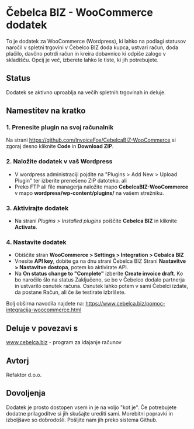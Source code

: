 # Čebelca BIZ - WooCommerce dodatek

To je dodatek za WooCommerce (Wordpress), ki lahko na podlagi statusov naročil v spletni trgovini v Čebelco BIZ doda kupca, ustvari račun, doda plačilo, davčno potrdi račun in kreira dobavnico ki odpiše zalogo v skladišču. Opcij je več, izberete lahko le tiste, ki jih potrebujete.

## Status

Dodatek se aktivno uproablja na večih spletnih trgovinah in deluje.

## Namestitev na kratko

### 1. Prenesite plugin na svoj računalnik

Na strani https://github.com/InvoiceFox/CebelcaBIZ-WooCommerce si zgoraj desno kliknite **Code** in **Download ZIP**.

### 2. Naložite dodatek v vaš Wordpress

* V wordpress administraciji pojdite na "Plugins > Add New > Upload Plugin" ter izberite prenešeno ZIP datoteko.
ali
* Preko FTP ali file managerja naložite mapo **CebelcaBIZ-WooCommerce** v mapo **wordpress/wp-content/plugins/** na vašem strežniku.

### 3. Aktivirajte dodatek

* Na strani *Plugins > Installed plugins* poiščite **Cebelca BIZ** in kliknite **Activate**.

### 4. Nastavite dodatek

* Obiščite stran **WooCommerce > Settings > Integration > Cebalca BIZ**
* Vnesite **API key**, dobite ga na dnu strani Čebelca BIZ Strani **Nastavitve > Nastavitve dostopa**, potem ko aktivirate API.
* Na **On status change to "Complete"** izberite **Create invoice draft**. Ko bo naročilo šlo na status Zaključeno, se bo v Čebelco dodalo partnerja in ustvarilo osnutek računa. Osnutek lahko potem v sami Čebelci izdate, da postane Račun, ali če še testirate izbrišete.

Bolj obširna navodila najdete na: https://www.cebelca.biz/pomoc-integracija-woocommerce.html

## Deluje v povezavi s

www.cebelca.biz - program za idajanje računov

## Avtorj

Refaktor d.o.o.

## Dovoljenja

Dodatek je prosto dostopen vsem in je na voljo "kot je". Če potrebujete dodatne prilagoditve si jih skušajte urediti sami. Morebitni popravki in izboljšave so dobrodošli. Pošljite nam jih preko sistema Github.
